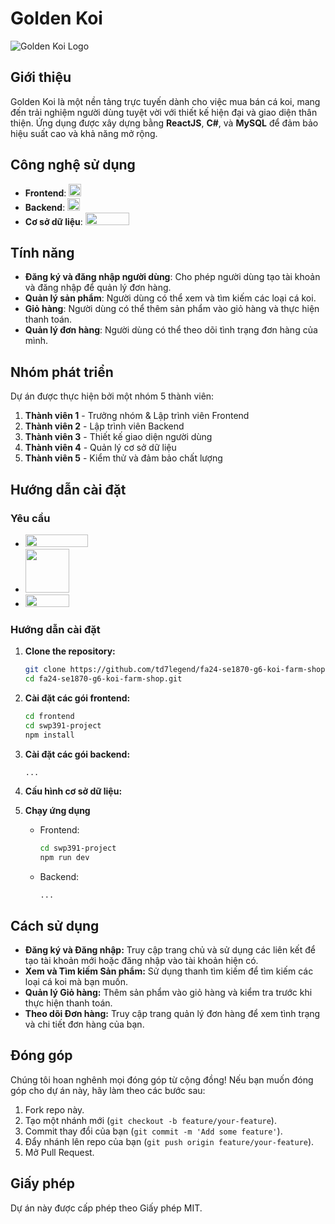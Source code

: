 # Golden Koi

![Golden Koi Logo](https://firebasestorage.googleapis.com/v0/b/move-management-4fb2c.appspot.com/o/379128395d441b9667fb5156f1bbc970.png?alt=media&token=bb8dc2b6-2551-46e3-bf68-903798945e0d)

## Giới thiệu

Golden Koi là một nền tảng trực tuyến dành cho việc mua bán cá koi, mang đến trải nghiệm người dùng tuyệt vời với thiết kế hiện đại và giao diện thân thiện. Ứng dụng được xây dựng bằng **ReactJS**, **C#**, và **MySQL** để đảm bảo hiệu suất cao và khả năng mở rộng.

## Công nghệ sử dụng

- **Frontend**: <img  src="https://upload.wikimedia.org/wikipedia/commons/thumb/a/a7/React-icon.svg/1280px-React-icon.svg.png"  width="20"  height="20">
- **Backend**: <img  src="https://upload.wikimedia.org/wikipedia/commons/thumb/0/0d/C_Sharp_wordmark.svg/1024px-C_Sharp_wordmark.svg.png"  width="20"  height="20">
- **Cơ sở dữ liệu**: <img  src="https://www.vhv.rs/dpng/d/79-799586_microsoft-sql-server-logo-hd-png-download.png"  width="70"  height="20">

## Tính năng

- **Đăng ký và đăng nhập người dùng**: Cho phép người dùng tạo tài khoản và đăng nhập để quản lý đơn hàng.
- **Quản lý sản phẩm**: Người dùng có thể xem và tìm kiếm các loại cá koi.
- **Giỏ hàng**: Người dùng có thể thêm sản phẩm vào giỏ hàng và thực hiện thanh toán.
- **Quản lý đơn hàng**: Người dùng có thể theo dõi tình trạng đơn hàng của mình.

## Nhóm phát triển

Dự án được thực hiện bởi một nhóm 5 thành viên:

1. **Thành viên 1** - Trưởng nhóm & Lập trình viên Frontend
2. **Thành viên 2** - Lập trình viên Backend
3. **Thành viên 3** - Thiết kế giao diện người dùng
4. **Thành viên 4** - Quản lý cơ sở dữ liệu
5. **Thành viên 5** - Kiểm thử và đảm bảo chất lượng

## Hướng dẫn cài đặt

### Yêu cầu

- <img  src="https://nodejs.org/static/images/logo.svg"  width="100"  height="20">
- <img  src="https://upload.wikimedia.org/wikipedia/commons/thumb/7/7d/Microsoft_.NET_logo.svg/640px-Microsoft_.NET_logo.svg.png"  width="70"  height="70">
- <img  src="https://www.vhv.rs/dpng/d/79-799586_microsoft-sql-server-logo-hd-png-download.png"  width="70"  height="20">

### Hướng dẫn cài đặt

1. **Clone the repository:**

   ```bash
   git clone https://github.com/td7legend/fa24-se1870-g6-koi-farm-shop.git
   cd fa24-se1870-g6-koi-farm-shop.git

   ```

2. **Cài đặt các gói frontend:**
   ```bash
   cd frontend
   cd swp391-project
   npm install
   ```
3. **Cài đặt các gói backend:**
   ```bash
   ...
   ```
4. **Cấu hình cơ sở dữ liệu:**
5. **Chạy ứng dụng**
   - Frontend:
     ```bash
     cd swp391-project
     npm run dev
     ```
   - Backend:
     ```
     ...
     ```

## Cách sử dụng

- **Đăng ký và Đăng nhập:** Truy cập trang chủ và sử dụng các liên kết để tạo tài khoản mới hoặc đăng nhập vào tài khoản hiện có.
- **Xem và Tìm kiếm Sản phẩm:** Sử dụng thanh tìm kiếm để tìm kiếm các loại cá koi mà bạn muốn.
- **Quản lý Giỏ hàng:** Thêm sản phẩm vào giỏ hàng và kiểm tra trước khi thực hiện thanh toán.
- **Theo dõi Đơn hàng:** Truy cập trang quản lý đơn hàng để xem tình trạng và chi tiết đơn hàng của bạn.

## Đóng góp

Chúng tôi hoan nghênh mọi đóng góp từ cộng đồng! Nếu bạn muốn đóng góp cho dự án này, hãy làm theo các bước sau:

1.  Fork repo này.
2.  Tạo một nhánh mới (`git checkout -b feature/your-feature`).
3.  Commit thay đổi của bạn (`git commit -m 'Add some feature'`).
4.  Đẩy nhánh lên repo của bạn (`git push origin feature/your-feature`).
5.  Mở Pull Request.

## Giấy phép

Dự án này được cấp phép theo Giấy phép MIT.
